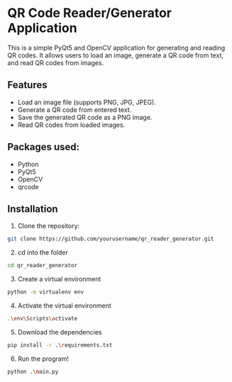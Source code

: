 # QR Code Reader/Generator Application

This is a simple PyQt5 and OpenCV application for generating and reading QR codes. It allows users to load an image, generate a QR code from text, and read QR codes from images.

## Features

- Load an image file (supports PNG, JPG, JPEG).
- Generate a QR code from entered text.
- Save the generated QR code as a PNG image.
- Read QR codes from loaded images.

## Packages used:

- Python
- PyQt5
- OpenCV
- qrcode

## Installation

1. Clone the repository:
```bash
git clone https://github.com/yourusername/qr_reader_generator.git
```
2. cd into the folder
```bash
cd qr_reader_generator
```
3. Create a virtual environment
```bash
python -m virtualenv env
```
4. Activate the virtual environment
```bash
.\env\Scripts\activate
```
5. Download the dependencies
```bash
pip install -r .\requirements.txt
```
6. Run the program!
```bash
python .\main.py
```